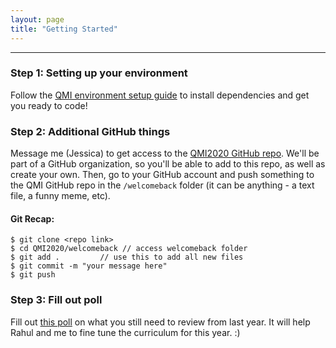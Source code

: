 ```yaml
---
layout: page
title: "Getting Started"
---
```


---

### Step 1: Setting up your environment
Follow the [QMI environment setup guide]({{site.url}}/assets/UpdatedEnvironmentSetup.pdf) to install dependencies and get you ready to code! 


### Step 2: Additional GitHub things 
Message me (Jessica) to get access to the [QMI2020 GitHub repo](https://github.com/QuantitativeMarketIntelligence/QMI2020). We'll be part of a GitHub organization, so you'll be able to add to this repo, as well as create your own. Then, go to your GitHub account and push something to the QMI GitHub repo in the ```/welcomeback``` folder (it can be anything - a text file, a funny meme, etc).

#### Git Recap:
```
$ git clone <repo link>
$ cd QMI2020/welcomeback // access welcomeback folder
$ git add . 		// use this to add all new files
$ git commit -m "your message here"
$ git push
```

### Step 3: Fill out poll
Fill out [this poll](https://tiny.cc/QMIWelcomeBack) on what you still need to review from last year. It will help Rahul and me to fine tune the curriculum for this year. :)
